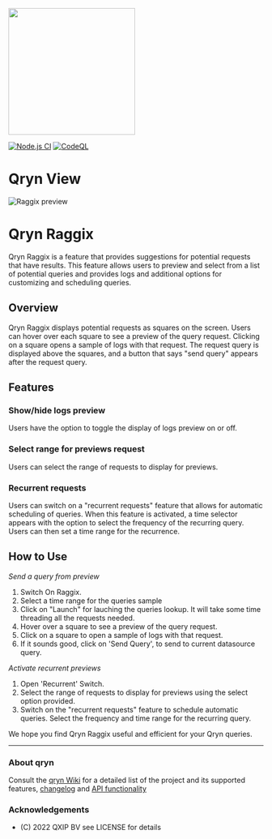 <a href="https://qryn.cloud" target="_blank"><img src='https://user-images.githubusercontent.com/1423657/218816262-e0e8d7ad-44d0-4a7d-9497-0d383ed78b83.png' width=250></a>

[![Node.js CI](https://github.com/metrico/cloki-view/actions/workflows/npm_build_test.yml/badge.svg)](https://github.com/metrico/cloki-view/actions/workflows/npm_build_test.yml)
[![CodeQL](https://github.com/metrico/cloki-view/actions/workflows/codeql-scanner.yml/badge.svg)](https://github.com/metrico/cloki-view/actions/workflows/codeql-scanner.yml)

# Qryn View

![Raggix preview](https://user-images.githubusercontent.com/30432825/230057490-d3734042-d836-465a-89b0-9785d45a119e.png)



# Qryn Raggix

Qryn Raggix  is a feature that provides suggestions for potential requests that have results. This feature allows users to preview and select from a list of potential queries and provides logs and additional options for customizing and scheduling queries.

## Overview

Qryn Raggix displays potential requests as squares on the screen. Users can hover over each square to see a preview of the query request. Clicking on a square opens a sample of logs with that request. The request query is displayed above the squares, and a button that says "send query" appears after the request query.

## Features

### Show/hide logs preview

Users have the option to toggle the display of logs preview on or off.

### Select range for previews request

Users can select the range of requests to display for previews.

### Recurrent requests

Users can switch on a "recurrent requests" feature that allows for automatic scheduling of queries. When this feature is activated, a time selector appears with the option to select the frequency of the recurring query. Users can then set a time range for the recurrence.

## How to Use
_Send a query from preview_

1. Switch On Raggix.
2. Select a time range for the queries sample
3. Click on "Launch" for lauching the queries lookup. It will take some time threading all the requests needed.
4. Hover over a square to see a preview of the query request.
5. Click on a square to open a sample of logs with that request.
6. If it sounds good, click on 'Send Query', to send to current datasource query.

_Activate recurrent previews_

1. Open 'Recurrent' Switch.
1. Select the range of requests to display for previews using the select option provided.
2. Switch on the "recurrent requests" feature to schedule automatic queries. Select the frequency and time range for the recurring query.

We hope you find Qryn Raggix useful and efficient for your Qryn queries.

---

### About qryn

Consult the [qryn Wiki](https://github.com/metrico/qryn/wiki/LogQL-Supported-Queries) for a detailed list of the project and its supported features, [changelog](https://github.com/metrico/qryn/wiki/Changelog) and [API functionality](https://github.com/metrico/qryn/wiki/HTTP-API)

### Acknowledgements
- (C) 2022 QXIP BV see LICENSE for details

[^1]: qryn is not affiliated or endorsed by Grafana Labs or ClickHouse Inc. All rights belong to their respective owners.
[^2]: qryn-view is part of the qryn project, licensed under the AGPLv3 LICENSE by QXIP BV

